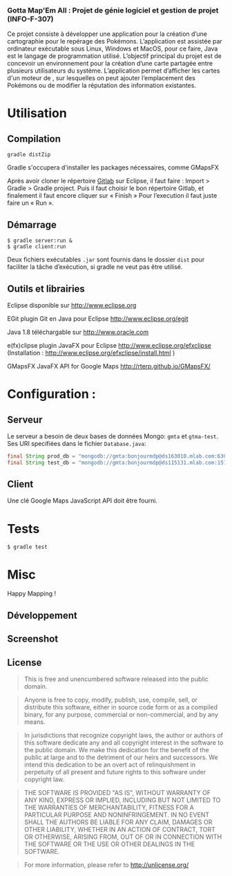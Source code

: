 ### Gotta Map'Em All : Projet de génie logiciel et gestion de projet (INFO-F-307)

Ce projet consiste à développer une application pour la création d’une cartographie pour le repérage des Pokémons. L’application est assistée par ordinateur exécutable sous Linux, Windows et MacOS, pour ce faire, Java est le langage de programmation utilisé. L’objectif principal du projet est de concevoir un environnement pour la création d’une carte partagée entre plusieurs utilisateurs du système. L’application permet d’afficher les cartes d'un moteur de , sur lesquelles on peut ajouter l’emplacement des Pokémons ou de modifier la réputation des information existantes.


# Utilisation

## Compilation

`gradle distZip`

Gradle s'occupera d'installer les packages nécessaires, comme GMapsFX

Après avoir cloner le répertoire [Gitlab](https://gitlab.com/INFO307-1617/Groupe07) sur Eclipse, il faut faire : Import > Gradle > Gradle project. Puis il faut choisir le bon répertoire Gitlab, et finalement il faut encore cliquer sur « Finish » Pour l’execution il faut juste faire un « Run ».


## Démarrage

```
$ gradle server:run &
$ gradle client:run
```

Deux fichiers exécutables `.jar` sont fournis dans le dossier `dist` pour faciliter la tâche d’exécution, si gradle ne veut pas être utilisé.

## Outils et librairies

Eclipse disponible sur http://www.eclipse.org

EGit plugin Git en Java pour Eclipse http://www.eclipse.org/egit

Java 1.8 téléchargable sur http://www.oracle.com

e(fx)clipse plugin JavaFX pour Eclipse http://www.eclipse.org/efxclipse (Installation : http://www.eclipse.org/efxclipse/install.html )

GMapsFX JavaFX API for Google Maps http://rterp.github.io/GMapsFX/


# Configuration :

## Serveur

Le serveur a besoin de deux bases de données Mongo: `gmta` et `gtma-test`. Ses URI specifiées dans le fichier `Database.java`:

```java
final String prod_db = "mongodb://gmta:bonjourmdp@ds163010.mlab.com:63010/gmta";
final String test_db = "mongodb://gmta:bonjourmdp@ds115131.mlab.com:15131/gmta-test";

```

## Client

Une clé Google Maps JavaScript API doit être fourni.

# Tests

```
$ gradle test
```

# Misc

Happy Mapping !

## Développement

## Screenshot

## License

> This is free and unencumbered software released into the public domain.

> Anyone is free to copy, modify, publish, use, compile, sell, or distribute this software, either in source code form or as a compiled binary, for any purpose, commercial or non-commercial, and by any means.

> In jurisdictions that recognize copyright laws, the author or authors of this software dedicate any and all copyright interest in the software to the public domain. We make this dedication for the benefit of the public at large and to the detriment of our heirs and successors. We intend this dedication to be an overt act of relinquishment in perpetuity of all present and future rights to this software under copyright law.

> THE SOFTWARE IS PROVIDED "AS IS", WITHOUT WARRANTY OF ANY KIND, EXPRESS OR IMPLIED, INCLUDING BUT NOT LIMITED TO THE WARRANTIES OF MERCHANTABILITY, FITNESS FOR A PARTICULAR PURPOSE AND NONINFRINGEMENT.  IN NO EVENT SHALL THE AUTHORS BE LIABLE FOR ANY CLAIM, DAMAGES OR OTHER LIABILITY, WHETHER IN AN ACTION OF CONTRACT, TORT OR OTHERWISE, ARISING FROM, OUT OF OR IN CONNECTION WITH THE SOFTWARE OR THE USE OR OTHER DEALINGS IN THE SOFTWARE.

> For more information, please refer to <http://unlicense.org/>
